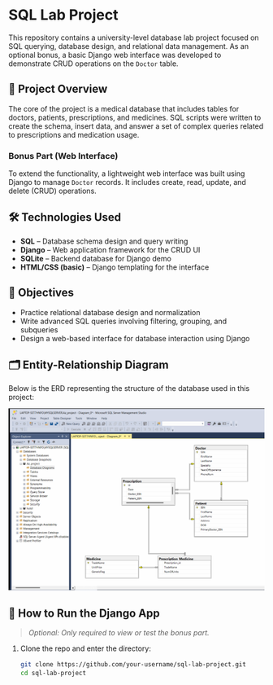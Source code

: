 # SQL Lab Project

This repository contains a university-level database lab project focused on SQL querying, database design, and relational data management. As an optional bonus, a basic Django web interface was developed to demonstrate CRUD operations on the `Doctor` table.

## 📘 Project Overview

The core of the project is a medical database that includes tables for doctors, patients, prescriptions, and medicines. SQL scripts were written to create the schema, insert data, and answer a set of complex queries related to prescriptions and medication usage.

### Bonus Part (Web Interface)
To extend the functionality, a lightweight web interface was built using Django to manage `Doctor` records. It includes create, read, update, and delete (CRUD) operations.

## 🛠️ Technologies Used

- **SQL** – Database schema design and query writing
- **Django** – Web application framework for the CRUD UI
- **SQLite** – Backend database for Django demo
- **HTML/CSS (basic)** – Django templating for the interface

## 🎯 Objectives

- Practice relational database design and normalization
- Write advanced SQL queries involving filtering, grouping, and subqueries
- Design a web-based interface for database interaction using Django

## 🗂️ Entity-Relationship Diagram

Below is the ERD representing the structure of the database used in this project:

![ERD](images/erd.png)

## 🚀 How to Run the Django App

> _Optional: Only required to view or test the bonus part._

1. Clone the repo and enter the directory:
   ```bash
   git clone https://github.com/your-username/sql-lab-project.git
   cd sql-lab-project
